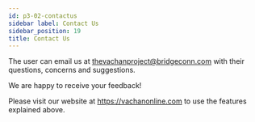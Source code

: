 ```yaml
---
id: p3-02-contactus
sidebar label: Contact Us
sidebar_position: 19
title: Contact Us
---
```


The user can email us at thevachanproject@bridgeconn.com with their questions, concerns and suggestions. 

We are happy to receive your feedback! 

Please visit our website at https://vachanonline.com to use the features explained above. 